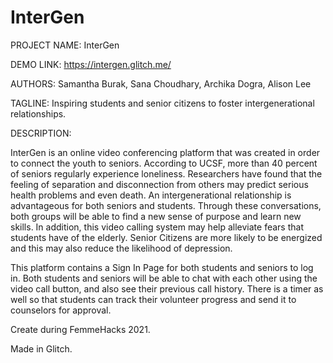 InterGen
=================

PROJECT NAME: InterGen

DEMO LINK: https://intergen.glitch.me/

AUTHORS: Samantha Burak, Sana Choudhary, Archika Dogra, Alison Lee

TAGLINE: Inspiring students and senior citizens to foster intergenerational relationships.

DESCRIPTION: 

InterGen is an online video conferencing platform that was created in order to connect the youth to seniors. According to UCSF, more than 40 percent of seniors regularly experience loneliness. Researchers have found that the feeling of separation and disconnection from others may predict serious health problems and even death. An intergenerational relationship is advantageous for both seniors and students. Through these conversations, both groups will be able to find a new sense of purpose and learn new skills. In addition, this video calling system may help alleviate fears that students have of the elderly. Senior Citizens are more likely to be energized and this may also reduce the likelihood of depression. 

This platform contains a Sign In Page for both students and seniors to log in. Both students and seniors will be able to chat with each other using the video call button,  and also see their previous call history. There is a timer as well so that students can track their volunteer progress and send it to counselors for approval. 

Create during FemmeHacks 2021.

Made in Glitch.
